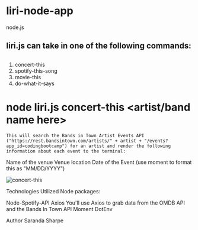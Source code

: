 # liri-node-app
node.js





## liri.js can take in one of the following commands:<h2>

1. concert-this
2. spotify-this-song
3. movie-this
4. do-what-it-says

# node liri.js concert-this <artist/band name here>

    This will search the Bands in Town Artist Events API ("https://rest.bandsintown.com/artists/" + artist + "/events?app_id=codingbootcamp") for an artist and render the following information about each event to the terminal:

Name of the venue
Venue location
Date of the Event (use moment to format this as "MM/DD/YYYY")

![concert-this](/concertthis.png)







Technologies Utilized
Node packages:

Node-Spotify-API
Axios
    You'll use Axios to grab data from the OMDB API and the Bands In Town API
Moment
DotEnv





Author
Saranda Sharpe